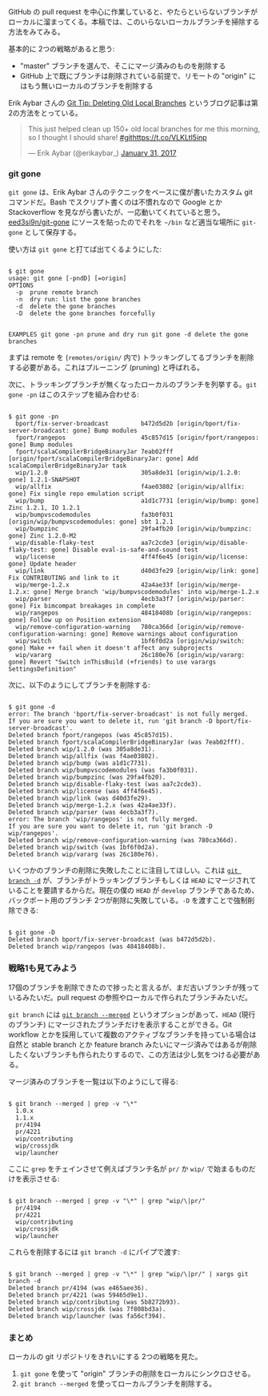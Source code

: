   [1]: http://erikaybar.name/git-deleting-old-local-branches/
  [2]: https://git-scm.com/docs/git-branch#git-branch---delete
  [3]: https://git-scm.com/docs/git-branch#git-branch---merged

GitHub の pull request を中心に作業していると、やたらといらないブランチがローカルに溜まってくる。本稿では、このいらないローカルブランチを掃除する方法をみてみる。

基本的に 2つの戦略があると思う:
- "master" ブランチを選んで、そこにマージ済みのものを削除する
- GitHub 上で既にブランチは削除されている前提で、リモートの "origin" にはもう無いローカルのブランチを削除する

Erik Aybar さんの [Git Tip: Deleting Old Local Branches][1] というブログ記事は第2の方法をとっている。

<blockquote class="twitter-tweet" data-lang="en"><p lang="en" dir="ltr">This just helped clean up 150+ old local branches for me this morning, so I thought I should share! <a href="https://twitter.com/hashtag/git?src=hash&amp;ref_src=twsrc%5Etfw">#git</a><a href="https://t.co/VLKLtl5inp">https://t.co/VLKLtl5inp</a></p>&mdash; Erik Aybar (@erikaybar_) <a href="https://twitter.com/erikaybar_/status/826452297190404096?ref_src=twsrc%5Etfw">January 31, 2017</a></blockquote>

### git gone

`git gone` は、Erik Aybar さんのテクニックをベースに僕が書いたカスタム git コマンドだ。Bash でスクリプト書くのは不慣れなので Google とか Stackoverflow を見ながら書いたが、一応動いてくれていると思う。[eed3si9n/git-gone](https://github.com/eed3si9n/git-gone) にソースを貼ったのでそれを `~/bin` など適当な場所に `git-gone` として保存する。

使い方は `git gone` と打てば出てくるようにした:

<code>
$ git gone
usage: git gone [-pndD] [<branch>=origin]
OPTIONS
  -p  prune remote branch
  -n  dry run: list the gone branches
  -d  delete the gone branches
  -D  delete the gone branches forcefully

EXAMPLES
git gone -pn  prune and dry run
git gone -d delete the gone branches
</code>

まずは remote を (`remotes/origin/` 内で) トラッキングしてるブランチを削除する必要がある。これはプルーニング (pruning) と呼ばれる。

次に、トラッキングブランチが無くなったローカルのブランチを列挙する。`git gone -pn` はこのステップを組み合わせる:

<code>
$ git gone -pn
  bport/fix-server-broadcast         b472d5d2b [origin/bport/fix-server-broadcast: gone] Bump modules
  fport/rangepos                     45c857d15 [origin/fport/rangepos: gone] Bump modules
  fport/scalaCompilerBridgeBinaryJar 7eab02fff [origin/fport/scalaCompilerBridgeBinaryJar: gone] Add scalaCompilerBridgeBinaryJar task
  wip/1.2.0                          305a8de31 [origin/wip/1.2.0: gone] 1.2.1-SNAPSHOT
  wip/allfix                         f4ae03802 [origin/wip/allfix: gone] Fix single repo emulation script
  wip/bump                           a1d1c7731 [origin/wip/bump: gone] Zinc 1.2.1, IO 1.2.1
  wip/bumpvscodemodules              fa3b0f031 [origin/wip/bumpvscodemodules: gone] sbt 1.2.1
  wip/bumpzinc                       29fa4fb20 [origin/wip/bumpzinc: gone] Zinc 1.2.0-M2
  wip/disable-flaky-test             aa7c2cde3 [origin/wip/disable-flaky-test: gone] Disable eval-is-safe-and-sound test
  wip/license                        4ff4f6e45 [origin/wip/license: gone] Update header
  wip/link                           d40d3fe29 [origin/wip/link: gone] Fix CONTRIBUTING and link to it
  wip/merge-1.2.x                    42a4ae33f [origin/wip/merge-1.2.x: gone] Merge branch 'wip/bumpvscodemodules' into wip/merge-1.2.x
  wip/parser                         4ecb3a3f7 [origin/wip/parser: gone] Fix bimcompat breakages in complete
  wip/rangepos                       48418408b [origin/wip/rangepos: gone] Follow up on Position extension
  wip/remove-configuration-warning   780ca366d [origin/wip/remove-configuration-warning: gone] Remove warnings about configuration
  wip/switch                         1bf6f0d2a [origin/wip/switch: gone] Make ++ fail when it doesn't affect any subprojects
  wip/vararg                         26c180e76 [origin/wip/vararg: gone] Revert "Switch inThisBuild (+friends) to use varargs SettingsDefinition"
</code>

次に、以下のようにしてブランチを削除する:

<code>
$ git gone -d
error: The branch 'bport/fix-server-broadcast' is not fully merged.
If you are sure you want to delete it, run 'git branch -D bport/fix-server-broadcast'.
Deleted branch fport/rangepos (was 45c857d15).
Deleted branch fport/scalaCompilerBridgeBinaryJar (was 7eab02fff).
Deleted branch wip/1.2.0 (was 305a8de31).
Deleted branch wip/allfix (was f4ae03802).
Deleted branch wip/bump (was a1d1c7731).
Deleted branch wip/bumpvscodemodules (was fa3b0f031).
Deleted branch wip/bumpzinc (was 29fa4fb20).
Deleted branch wip/disable-flaky-test (was aa7c2cde3).
Deleted branch wip/license (was 4ff4f6e45).
Deleted branch wip/link (was d40d3fe29).
Deleted branch wip/merge-1.2.x (was 42a4ae33f).
Deleted branch wip/parser (was 4ecb3a3f7).
error: The branch 'wip/rangepos' is not fully merged.
If you are sure you want to delete it, run 'git branch -D wip/rangepos'.
Deleted branch wip/remove-configuration-warning (was 780ca366d).
Deleted branch wip/switch (was 1bf6f0d2a).
Deleted branch wip/vararg (was 26c180e76).
</code>

いくつかのブランチの削除に失敗したことに注目してほしい。これは [`git branch -d`][2] が、ブランチがトラッキングブランチもしくは `HEAD` にマージされていることを要請するからだ。現在の僕の `HEAD` が `develop` ブランチであるため、バックポート用のブランチ 2つが削除に失敗している。`-D` を渡すことで強制削除できる:

<code>
$ git gone -D
Deleted branch bport/fix-server-broadcast (was b472d5d2b).
Deleted branch wip/rangepos (was 48418408b).
</code>

### 戦略1も見てみよう

17個のブランチを削除できたので捗ったと言えるが、まだ古いブランチが残っているみたいだ。pull request の参照やローカルで作られたブランチみたいだ。

`git branch` には [`git branch --merged`][3] というオプションがあって、`HEAD` (現行のブランチ) にマージされたブランチだけを表示することができる。Git workflow とかを採用していて複数のアクティブなブランチを持っている場合は自然と stable branch とか feature branch みたいにマージ済みではあるが削除したくないブランチも作られたりするので、この方法は少し気をつける必要がある。

マージ済みのブランチを一覧は以下のようにして得る:

<code>
$ git branch --merged | grep -v "\*"
  1.0.x
  1.1.x
  pr/4194
  pr/4221
  wip/contributing
  wip/crossjdk
  wip/launcher
</code>

ここに `grep` をチェインさせて例えばブランチ名が `pr/` か `wip/` で始まるものだけを表示させる:

<code>
$ git branch --merged | grep -v "\*" | grep "wip/\|pr/"
  pr/4194
  pr/4221
  wip/contributing
  wip/crossjdk
  wip/launcher
</code>

これらを削除するには `git branch -d` にパイプで渡す:

<code>
$ git branch --merged | grep -v "\*" | grep "wip/\|pr/" | xargs git branch -d
Deleted branch pr/4194 (was e465aee36).
Deleted branch pr/4221 (was 59465d9e1).
Deleted branch wip/contributing (was 5b8272b93).
Deleted branch wip/crossjdk (was 7f808bd3a).
Deleted branch wip/launcher (was fa56cf394).
</code>

### まとめ

ローカルの git リポジトリをきれいにする 2つの戦略を見た。

1. `git gone` を使って "origin" ブランチの削除をローカルにシンクロさせる。
2. `git branch --merged` を使ってローカルブランチを削除する。
